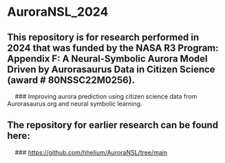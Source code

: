 # AuroraNSL_2024

## This repository is for research performed in 2024 that was funded by the NASA R3 Program: Appendix F: A Neural-Symbolic Aurora Model Driven by Aurorasaurus Data in Citizen Science (award # 80NSSC22M0256).
&emsp; ### Improving aurora prediction using citizen science data from Aurorasaurus.org and neural symbolic learning.

## The repository for earlier research can be found here: 
&emsp; ### https://github.com/hhelium/AuroraNSL/tree/main
